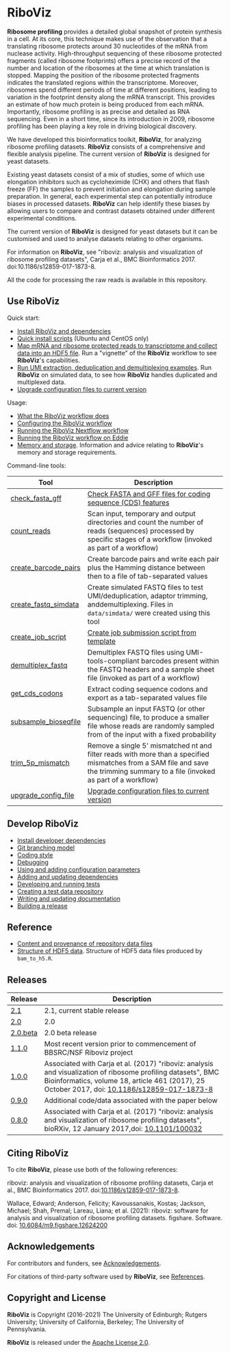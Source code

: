 # RiboViz

**Ribosome profiling** provides a detailed global snapshot of protein synthesis in a cell.  At its core, this technique makes use of the observation that a translating ribosome protects around 30 nucleotides of the mRNA from nuclease activity.  High-throughput sequencing of these ribosome protected fragments (called ribosome footprints) offers a precise record of the number and location of the ribosomes at the time at which translation is stopped. Mapping the position of the ribosome protected fragments indicates the translated regions within the transcriptome.  Moreover, ribosomes spend different periods of time at different positions, leading to variation in the footprint density along the mRNA transcript. This provides an estimate of how much protein is being produced from each mRNA. Importantly, ribosome profiling is as precise and detailed as RNA sequencing. Even in a short time, since its introduction in 2009, ribosome profiling has been playing a key role in driving biological discovery.

We have developed this bioinformatics toolkit, **RiboViz**, for analyzing ribosome profiling datasets. **RiboViz** consists of a comprehensive and flexible analysis pipeline. The current version of **RiboViz** is designed for yeast datasets.

Existing yeast datasets consist of a mix of studies, some of which use elongation inhibitors such as cycloheximide (CHX) and others that flash freeze (FF) the samples to prevent initiation and elongation during sample preparation. In general, each experimental step can potentially introduce biases in processed datasets. **RiboViz** can help identify these biases by allowing users to compare and contrast datasets obtained under different experimental conditions.

The current version of **RiboViz** is designed for yeast datasets but it can be customised and used to analyse datasets relating to other organisms.

For information on **RiboViz**, see "riboviz: analysis and visualization of ribosome profiling datasets", Carja et al., BMC Bioinformatics 2017. doi:10.1186/s12859-017-1873-8.

All the code for processing the raw reads is available in this repository.

## Use RiboViz

Quick start:

* [Install RiboViz and dependencies](./docs/user/install.md)
* [Quick install scripts](./docs/user/quick-install.md) (Ubuntu and CentOS only)
* [Map mRNA and ribosome protected reads to transcriptome and collect data into an HDF5 file](./docs/user/run-vignette.md). Run a "vignette" of the **RiboViz** workflow to see **RiboViz**'s capabilities.
* [Run UMI extraction, deduplication and demultiplexing examples](./docs/user/run-dedup-demultiplex-examples.md). Run **RiboViz** on simulated data, to see how **RiboViz** handles duplicated and multiplexed data.
* [Upgrade configuration files to current version](./docs/user/upgrade-config.md)

Usage:

* [What the RiboViz workflow does](./docs/user/prep-riboviz-operation.md)
* [Configuring the RiboViz workflow](./docs/user/prep-riboviz-config.md)
* [Running the RiboViz Nextflow workflow](./docs/user/prep-riboviz-run-nextflow.md)
* [Running the RiboViz workflow on Eddie](./docs/user/run-on-eddie.md)
* [Memory and storage](./docs/user/memory-storage.md). Information and advice relating to **RiboViz**'s memory and storage requirements.

Command-line tools:

| Tool | Description |
| ---- | ----------- |
| [check_fasta_gff](./riboviz/tools/check_fasta_gff.py) | [Check FASTA and GFF files for coding sequence (CDS) features](./docs/user/check-fasta-gff.md) |
| [count_reads](./riboviz/tools/count_reads.py) | Scan input, temporary and output directories and count the number of reads (sequences) processed by specific stages of a workflow (invoked as part of a workflow) |
| [create_barcode_pairs](./riboviz/tools/create_barcode_pairs.py) | Create barcode pairs and write each pair plus the Hamming distance between then to a file of tab-separated values |
| [create_fastq_simdata](./riboviz/tools/create_fastq_simdata.py) | Create simulated FASTQ files to test UMI/deduplication, adaptor trimming, anddemultiplexing. Files in `data/simdata/` were created using this tool |
| [create_job_script](./riboviz/tools/create_job_script.py) | [Create job submission script from template](./docs/user/create-job-script.md) |
| [demultiplex_fastq](./riboviz/tools/demultiplex_fastq.py) | Demultiplex FASTQ files using UMI-tools-compliant barcodes present within the FASTQ headers and a sample sheet file (invoked as part of a workflow) |
| [get_cds_codons](./riboviz/tools/get_cds_codons.py) | Extract coding sequence codons and export as a tab-separated values file |
| [subsample_bioseqfile](./riboviz/tools/subsample_bioseqfile.py) | Subsample an input FASTQ (or other sequencing) file, to produce a smaller file whose reads are randomly sampled from of the input with a fixed probability |
| [trim_5p_mismatch](./riboviz/tools/trim_5p_mismatch.py) | Remove a single 5' mismatched nt and filter reads with more than a specified mismatches from a SAM file and save the trimming summary to a file (invoked as part of a workflow) |
| [upgrade_config_file](./riboviz/tools/upgrade_config_file.py) | [Upgrade configuration files to current version](./docs/user/upgrade-config.md) |

## Develop RiboViz

* [Install developer dependencies](./docs/developer/install.md)
* [Git branching model](./docs/developer/git-branching-model.md)
* [Coding style](./docs/developer/coding-style.md)
* [Debugging](./docs/developer/debugging.md)
* [Using and adding configuration parameters](./docs/developer/config.md)
* [Adding and updating dependencies](./docs/developer/dependencies.md)
* [Developing and running tests](./docs/developer/testing.md)
* [Creating a test data repository](./docs/developer/create-test-data-repository.md)
* [Writing and updating documentation](./docs/developer/documentation.md)
* [Building a release](./docs/developer/releasing.md)

## Reference

* [Content and provenance of repository data files](./docs/reference/data.md)
* [Structure of HDF5 data](./docs/reference/hdf5-data.md). Structure of HDF5 data files produced by `bam_to_h5.R`.

## Releases

| Release | Description |
| ------- | ----------- |
| [2.1](https://github.com/riboviz/riboviz/releases/tag/2.1) | 2.1, current stable release |
| [2.0](https://github.com/riboviz/riboviz/releases/tag/2.0) | 2.0 |
| [2.0.beta](https://github.com/riboviz/riboviz/releases/tag/2.0.beta) | 2.0 beta release |
| [1.1.0](https://github.com/riboviz/riboviz/releases/tag/1.1.0) | Most recent version prior to commencement of BBSRC/NSF Riboviz project |
| [1.0.0](https://github.com/riboviz/riboviz/releases/tag/1.0.0) | Associated with Carja et al. (2017) "riboviz: analysis and visualization of ribosome profiling datasets", BMC Bioinformatics, volume 18, article 461 (2017), 25 October 2017, doi: [10.1186/s12859-017-1873-8](https://doi.org/10.1186/s12859-017-1873-8) |
| [0.9.0](https://github.com/riboviz/riboviz/releases/tag/0.9.0) | Additional code/data associated with the paper below |
| [0.8.0](https://github.com/riboviz/riboviz/releases/tag/0.8.0) | Associated with Carja et al. (2017) "riboviz: analysis and visualization of ribosome profiling datasets", bioRXiv, 12 January 2017,doi: [10.1101/100032](https://doi.org/10.1101/100032) |

## Citing RiboViz

To cite **RiboViz**, please use both of the following references:

riboviz: analysis and visualization of ribosome profiling datasets, Carja et al., BMC Bioinformatics 2017. doi:[10.1186/s12859-017-1873-8](https://doi.org/10.1186/s12859-017-1873-8).

Wallace, Edward; Anderson, Felicity; Kavoussanakis, Kostas; Jackson, Michael; Shah, Premal; Lareau, Liana; et al. (2021): riboviz: software for analysis and visualization of ribosome profiling datasets. figshare. Software. doi: [10.6084/m9.figshare.12624200](https://doi.org/10.6084/m9.figshare.12624200)

## Acknowledgements

For contributors and funders, see [Acknowledgements](./docs/acks.md).

For citations of third-party software used by **RiboViz**, see [References](./docs/reference/references.md).

## Copyright and License

**RiboViz** is Copyright (2016-2021) The University of Edinburgh; Rutgers University; University of California, Berkeley; The University of Pennsylvania.

**RiboViz** is released under the [Apache License 2.0](./LICENSE).
